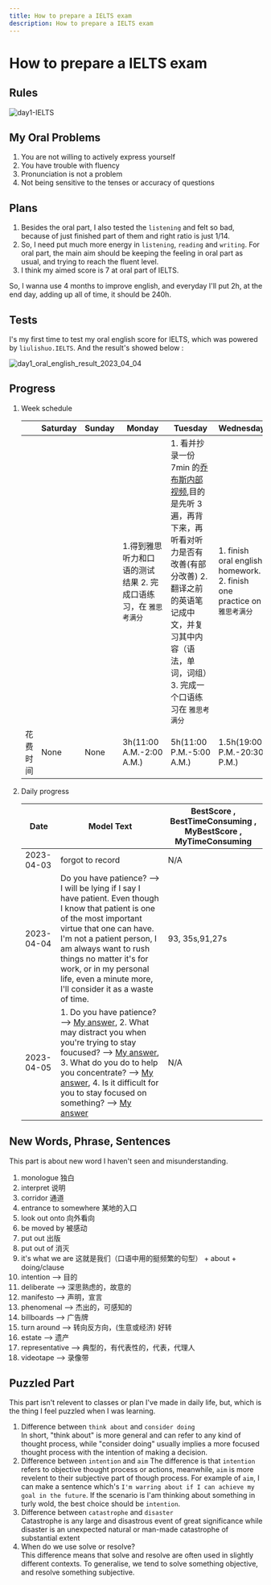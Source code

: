 ```yaml
---
title: How to prepare a IELTS exam
description: How to prepare a IELTS exam
---
```


# How to prepare a IELTS exam

## Rules

![day1-IELTS](../../../../images/english/04IELTS_exam/day1-IELTS-english.jpeg)

## My Oral Problems

1. You are not willing to actively express yourself
2. You have trouble with fluency
3. Pronunciation is not a problem
4. Not being sensitive to the tenses or accuracy of questions

## Plans

1. Besides the oral part, I also tested the `listening` and felt so bad, because of just finished part of them and right ratio is just 1/14.  
2. So, I need put much more energy in `listening`, `reading` and `writing`. For oral part, the main aim should be keeping the feeling in oral part as usual, and trying to reach the fluent level.  
3. I think my aimed score is 7 at oral part of IELTS.

So, I wanna use 4 months to improve english, and everyday I'll put 2h, at the end day, adding up all of time, it should be 240h.

## Tests

I's my first time to test my oral english score for IELTS, which was powered by `liulishuo.IELTS`. And the result's showed below :

![day1_oral_english_result_2023_04_04](../../../../images/english/04IELTS_exam/day1_oral_english_result_2023_04_04.jpeg)

## Progress

1. Week schedule

    | | Saturday | Sunday | Monday | Tuesday | Wednesday | Thursday | Friday |
    | - | - | - | - | - | - | - | - |
    | | | | 1.得到雅思听力和口语的测试结果 2. 完成口语练习，在 `雅思考满分` | 1. 看并抄录一份 7min 的[乔布斯内部视频](https://www.bilibili.com/video/BV1Rt411U7Ve),目的是先听 3 遍，再背下来，再听看对听力是否有改善(有部分改善) 2. 翻译之前的英语笔记成中文，并复习其中内容（语法，单词，词组）3. 完成一个口语练习在 `雅思考满分` | 1. finish oral english homework. 2. finish one practice on `雅思考满分` | | |
    | 花费时间 | None | None | 3h(11:00 A.M.-2:00 A.M.) | 5h(11:00 P.M.-5:00 A.M.) | 1.5h(19:00 P.M.-20:30 P.M.) | | |

2. Daily progress

    | Date | Model Text | BestScore , BestTimeConsuming , MyBestScore , MyTimeConsuming |
    | - | - | - |
    | 2023-04-03| forgot to record | N/A |
    | 2023-04-04| Do you have patience? --> I will be lying if I say I have patient. Even though I know that patient is one of the most important virtue that one can have. I'm not a patient person, I am always want to rush things no matter it's for work, or in my personal life, even a minute more, I'll consider it as a waste of time. | 93, 35s,91,27s |
    | 2023-04-05| 1. Do you have patience? --> [My answer](https://ielts.kmf.com/speaking/wechat/speakinfo?exam_unique=168069586533056514&by_name=%25E5%25AD%25A6%25E5%2591%2598vQStk1), 2. What may distract you when you're trying to stay foucused? --> [My answer](https://ielts.kmf.com/speaking/wechat/speakinfo?exam_unique=168069625066321730&by_name=%25E5%25AD%25A6%25E5%2591%2598vQStk1), 3. What do you do to help you concentrate? --> [My answer](https://ielts.kmf.com/speaking/wechat/speakinfo?exam_unique=168069661875421160&by_name=%25E5%25AD%25A6%25E5%2591%2598vQStk1), 4. Is it difficult for you to stay focused on something? --> [My answer](https://ielts.kmf.com/speaking/wechat/speakinfo?exam_unique=168069700793308542&by_name=%25E5%25AD%25A6%25E5%2591%2598vQStk1) | N/A |

## New Words, Phrase, Sentences

This part is about new word I haven't seen and misunderstanding.

1. monologue 独白
2. interpret 说明
3. corridor 通道
4. entrance to somewhere 某地的入口
5. look out onto 向外看向
6. be moved by 被感动
7. put out 出版
8. put out of 消灭
9. it's what we are 这就是我们（口语中用的挺频繁的句型） + about + doing/clause
10. intention --> 目的
11. deliberate --> 深思熟虑的，故意的
12. manifesto --> 声明，宣言
13. phenomenal --> 杰出的，可感知的
14. billboards --> 广告牌
15. turn around --> 转向反方向，(生意或经济) 好转
16. estate --> 遗产
17. representative --> 典型的，有代表性的，代表，代理人
18. videotape --> 录像带

## Puzzled Part

This part isn't relevent to classes or plan I've made in daily life, but, which is the thing I feel puzzled when I was learning.

1. Difference between `think about` and `consider doing`  
In short, "think about" is more general and can refer to any kind of thought process, while "consider doing" usually implies a more focused thought process with the intention of making a decision.
2. Difference between `intention` and `aim`
The difference is that `intention` refers to objective thought process or actions, meanwhile, `aim` is more revelent to their subjective part of though process. For example of `aim`, I can make a sentence which's `I'm warring about if I can achieve my goal in the future`. If the scenario is I'am thinking about something in turly wold, the best choice should be `intention`.
3. Difference between `catastrophe` and `disaster`  
Catastrophe is any large and disastrous event of great significance while disaster is an unexpected natural or man-made catastrophe of substantial extent
4. When do we use solve or resolve?  
This difference means that solve and resolve are often used in slightly different contexts. To generalise, we tend to solve something objective, and resolve something subjective.
